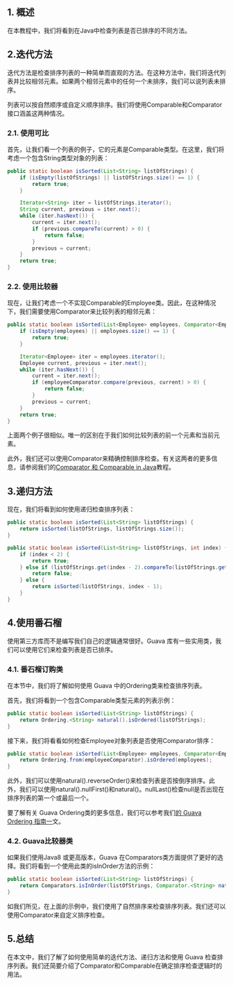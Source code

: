 ## 1. 概述

在本教程中，我们将看到在Java中检查列表是否已排序的不同方法。

## 2.迭代方法

迭代方法是检查排序列表的一种简单而直观的方法。在这种方法中，我们将迭代列表并比较相邻元素。如果两个相邻元素中的任何一个未排序，我们可以说列表未排序。

列表可以按自然顺序或自定义顺序排序。我们将使用Comparable和Comparator接口涵盖这两种情况。

### 2.1. 使用可比

首先，让我们看一个列表的例子，它的元素是Comparable类型。在这里，我们将考虑一个包含String类型对象的列表：

```java
public static boolean isSorted(List<String> listOfStrings) {
    if (isEmpty(listOfStrings) || listOfStrings.size() == 1) {
        return true;
    }

    Iterator<String> iter = listOfStrings.iterator();
    String current, previous = iter.next();
    while (iter.hasNext()) {
        current = iter.next();
        if (previous.compareTo(current) > 0) {
            return false;
        }
        previous = current;
    }
    return true;
}
```

### 2.2. 使用比较器

现在，让我们考虑一个不实现Comparable的Employee类。因此，在这种情况下，我们需要使用Comparator来比较列表的相邻元素：

```java
public static boolean isSorted(List<Employee> employees, Comparator<Employee> employeeComparator) {
    if (isEmpty(employees) || employees.size() == 1) {
        return true;
    }

    Iterator<Employee> iter = employees.iterator();
    Employee current, previous = iter.next();
    while (iter.hasNext()) {
        current = iter.next();
        if (employeeComparator.compare(previous, current) > 0) {
            return false;
        }
        previous = current;
    }
    return true;
}
```

上面两个例子很相似。唯一的区别在于我们如何比较列表的前一个元素和当前元素。

此外，我们还可以使用Comparator来精确控制排序检查。有关这两者的更多信息，请参阅我们的[Comparator 和 Comparable in Java](https://www.baeldung.com/java-comparator-comparable)教程。

## 3.递归方法

现在，我们将看到如何使用递归检查排序列表：

```java
public static boolean isSorted(List<String> listOfStrings) {
    return isSorted(listOfStrings, listOfStrings.size());
}

public static boolean isSorted(List<String> listOfStrings, int index) {
    if (index < 2) {
        return true;
    } else if (listOfStrings.get(index - 2).compareTo(listOfStrings.get(index - 1)) > 0) {
        return false;
    } else {
        return isSorted(listOfStrings, index - 1);
    }
}
```

## 4.使用番石榴

使用第三方库而不是编写我们自己的逻辑通常很好。Guava 库有一些实用类，我们可以使用它们来检查列表是否已排序。

### 4.1. 番石榴订购类

在本节中，我们将了解如何使用 Guava 中的Ordering类来检查排序列表。

首先，我们将看到一个包含Comparable类型元素的列表示例：

```java
public static boolean isSorted(List<String> listOfStrings) {
    return Ordering.<String> natural().isOrdered(listOfStrings);
}
```

接下来，我们将看看如何检查Employee对象列表是否使用Comparator排序：

```java
public static boolean isSorted(List<Employee> employees, Comparator<Employee> employeeComparator) {
    return Ordering.from(employeeComparator).isOrdered(employees);
}
```

此外，我们可以使用natural().reverseOrder()来检查列表是否按倒序排序。此外，我们可以使用natural().nullFirst()和natural()。nullLast()检查null是否出现在排序列表的第一个或最后一个。

要了解有关 Guava Ordering类的更多信息，我们可以参考我们[的 Guava Ordering 指南一](https://www.baeldung.com/guava-ordering)文。

### 4.2. Guava比较器类

如果我们使用Java8 或更高版本，Guava 在Comparators类方面提供了更好的选择。我们将看到一个使用此类的isInOrder方法的示例：

```java
public static boolean isSorted(List<String> listOfStrings) {
    return Comparators.isInOrder(listOfStrings, Comparator.<String> naturalOrder());
}
```

如我们所见，在上面的示例中，我们使用了自然排序来检查排序列表。我们还可以使用Comparator来自定义排序检查。

## 5.总结

在本文中，我们了解了如何使用简单的迭代方法、递归方法和使用 Guava 检查排序列表。我们还简要介绍了Comparator和Comparable在确定排序检查逻辑时的用法。